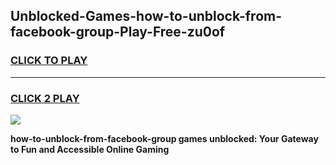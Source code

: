 
## Unblocked-Games-how-to-unblock-from-facebook-group-Play-Free-zu0of
<h3>
<a href="https://premium76.site?title=how-to-unblock-from-facebook-group&ref=20M">CLICK TO PLAY</a></h3>
<hr>

<h3>
<a href="https://premium76.site?title=how-to-unblock-from-facebook-group&ref=20M">CLICK 2 PLAY</a>
  
</h3>

<a href="https://premium76.site?title=how-to-unblock-from-facebook-group&ref=19M"><img src="https://clearcache.store/games.png"></a>


**how-to-unblock-from-facebook-group games unblocked: Your Gateway to Fun and Accessible Online Gaming**
